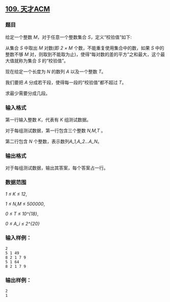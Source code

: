 ## [109. 天才ACM](https://www.acwing.com/problem/content/111/)

### 题目

给定一个整数 *M*，对于任意一个整数集合 *S*，定义“校验值”如下:

从集合 *S* 中取出 *M* 对数(即 *2 × M* 个数，不能重复使用集合中的数，如果 *S* 中的整数不够 *M* 对，则取到不能取为止)，使得“每对数的差的平方”之和最大，这个最大值就称为集合 *S* 的“校验值”。

现在给定一个长度为 *N* 的数列 *A* 以及一个整数 *T*。

我们要把 *A* 分成若干段，使得每一段的“校验值”都不超过 *T*。

求最少需要分成几段。

### 输入格式

第一行输入整数 *K*，代表有 *K* 组测试数据。

对于每组测试数据，第一行包含三个整数 *N,M,T* 。

第二行包含 *N* 个整数，表示数列*A_1,A_2…A_N*。

### 输出格式

对于每组测试数据，输出其答案，每个答案占一行。

### 数据范围

*1 ≤ K ≤ 12*,

*1 ≤ N,M ≤ 500000*,

*0 ≤ T ≤ 10^{18}*,

*0 ≤ A_i ≤ 2^{20}*

### 输入样例：

```
2
5 1 49
8 2 1 7 9
5 1 64
8 2 1 7 9
```

### 输出样例：

```
2
1
```
